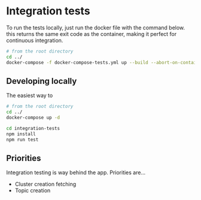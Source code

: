 # Integration tests


To run the tests locally, just run the docker file with the command below. this returns the same exit code as the container, making it perfect for continuous integration. 
```bash
# from the root directory
cd ../ 
docker-compose -f docker-compose-tests.yml up --build --abort-on-container-exit -V
```

## Developing locally

The easiest way to 
```bash
# from the root directory
cd ../
docker-compose up -d

cd integration-tests
npm install
npm run test
```

## Priorities
Integration testing is way behind the app. Priorities are...

* Cluster creation fetching
* Topic creation